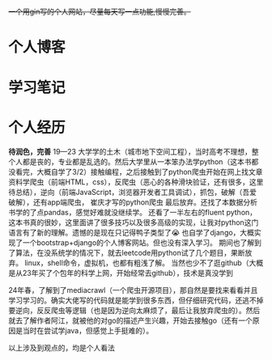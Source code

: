 # 

~~一个用gin写的个人网站，尽量每天写一点功能,慢慢完善。~~

# 个人博客 

# 学习笔记

# 个人经历
**待润色，完善**
19—23
大学学的土木（城市地下空间工程），当时高考不理想，整个人都是丧的，专业都是乱选的。然后大学里从一本笨办法学python（这本书都没看完，大概自学了3/2）接触编程，之后接触到了python爬虫开始在网上找文章资料学爬虫（前端HTML，css），反爬虫（恶心的各种滑块验证，还有很多，这里待总结），逆向（前端JavaScript，浏览器开发者工具调试），抓包，破解（吾爱破解），还有app端爬虫，
崔庆才写的python爬虫
最后放弃。还找了本数据分析书学的了点pandas，感觉好难就没继续学。
还看了一半左右的fluent python，这本书真的很妙，这里面讲了很多技巧以及很多高级的实现，让我对python这门语言有了新的理解。遗憾的是现在只记得鸭子类型了😭
也自学了django，大概实现了一个bootstrap+django的个人博客网站。但也没有深入学习。
期间也了解到了算法，在没系统学的情况下，就去leetcode用python试了几个题目，果断放弃。
linux，shell命令，虚拟机，也都有粗浅了解。
当然也少不了逛github（大概是从23年买了个包年的科学上网，开始经常去github），技术是真没学到

24年春，了解到了mediacrawl（一个爬虫开源项目），那自然是要找来看看并且学习学习的。确实大佬写的代码就是能学到很多东西，但仔细研究代码，还逃不掉要逆向，反反爬虫等逻辑（也是因为逆向太麻烦了，最后让我放弃爬虫的）。然后就去了解作者阿江，就被他的对go的描述产生兴趣，开始去接触go（还有一个原因是当时在尝试学java，但感觉上手挺难的）。



以上涉及到观点的，均是个人看法